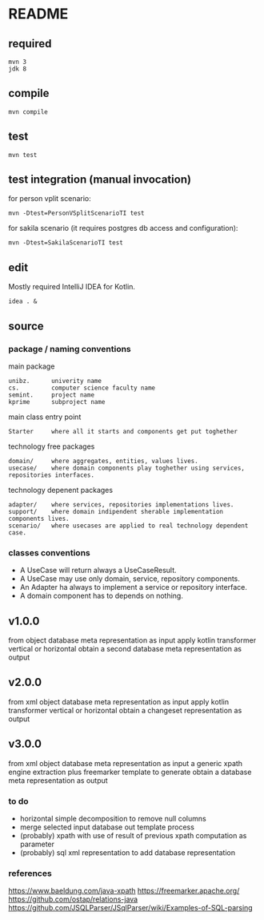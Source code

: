 # README


## required

    mvn 3
    jdk 8


## compile

    mvn compile


## test

    mvn test
    

## test integration (manual invocation)

for person vplit scenario:
 
    mvn -Dtest=PersonVSplitScenarioTI test

for sakila scenario (it requires postgres db access and configuration):

    mvn -Dtest=SakilaScenarioTI test
    
## edit

Mostly required IntelliJ IDEA for Kotlin.

    idea . &


## source

### package / naming conventions

main package

    unibz.      univerity name
    cs.         computer science faculty name
    semint.     project name
    kprime      subproject name

main class entry point

    Starter     where all it starts and components get put toghether

technology free packages

    domain/     where aggregates, entities, values lives.
    usecase/    where domain components play toghether using services, repositories interfaces.

technology depenent packages

    adapter/    where services, repositories implementations lives.
    support/    where domain indipendent sherable implementation components lives.
    scenario/   where usecases are applied to real technology dependent case.    

### classes conventions

* A UseCase will return always a UseCaseResult.
* A UseCase may use only domain, service, repository components.
* An Adapter ha always to implement a service or repository interface.
* A domain component has to depends on nothing. 


## v1.0.0

from object database meta representation as input
apply kotlin transformer vertical or horizontal
obtain a second database meta representation as output


## v2.0.0

from xml object database meta representation as input
apply kotlin transformer vertical or horizontal
obtain a changeset representation as output


## v3.0.0

from xml object database meta representation as input
a generic xpath engine extraction plus freemarker template to generate
obtain a database meta representation as output

### to do

* horizontal simple decomposition to remove null columns
* merge selected input database out template process
* (probably) xpath with use of result of previous xpath computation as parameter
* (probably) sql xml representation to add database representation

### references

https://www.baeldung.com/java-xpath
https://freemarker.apache.org/
https://github.com/ostap/relations-java
https://github.com/JSQLParser/JSqlParser/wiki/Examples-of-SQL-parsing